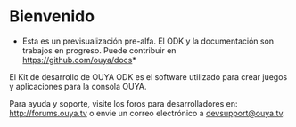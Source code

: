 # Bienvenido

* Esta es un previsualización pre-alfa. El ODK y la documentación son trabajos en progreso. Puede contribuir en https://github.com/ouya/docs*

El Kit de desarrollo de OUYA ODK es el software utilizado para crear juegos y aplicaciones para la consola OUYA.

Para ayuda y soporte, visite los foros para desarrolladores en: http://forums.ouya.tv o envie un correo electrónico a devsupport@ouya.tv.
